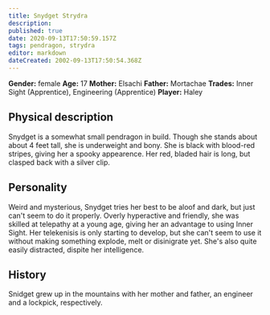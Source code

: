 ```yaml
---
title: Snydget Strydra
description: 
published: true
date: 2020-09-13T17:50:59.157Z
tags: pendragon, strydra
editor: markdown
dateCreated: 2002-09-13T17:50:54.368Z
---
```


**Gender:** female
**Age:** 17
**Mother:** Elsachi
**Father:** Mortachae
**Trades:** Inner Sight (Apprentice), Engineering (Apprentice)
**Player:** Haley

## Physical description

Snydget is a somewhat small pendragon in build. Though she stands about about 4 feet tall, she is underweight and bony. She is black with blood-red stripes, giving her a spooky appearence. Her red, bladed hair is long, but clasped back with a silver clip.

## Personality

Weird and mysterious, Snydget tries her best to be aloof and dark, but just can't seem to do it properly. Overly hyperactive and friendly, she was skilled at telepathy at a young age, giving her an advantage to using Inner Sight. Her telekenisis is only starting to develop, but she can't seem to use it without making something explode, melt or disinigrate yet. She's also quite easily distracted, dispite her intelligence.

## History

Snidget grew up in the mountains with her mother and father, an engineer and a lockpick, respectively. 